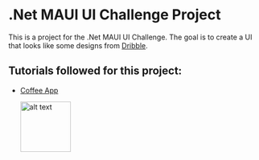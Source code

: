 # **.Net MAUI UI Challenge Project**
This is a project for the .Net MAUI UI Challenge. The goal is to create a UI that looks 
like some designs from [Dribble](https://dribbble.com/).

## Tutorials followed for this project: 
- [Coffee App](https://www.youtube.com/watch?v=soz4o0zKars&ab_channel=DevsSchool)
	
	<img src="https://github.com/iwanlenin/CoffeeApp/assets/1597727/de6dd16d-41fe-4a49-9357-a16820ff2718" alt="alt text" width="100"/>

